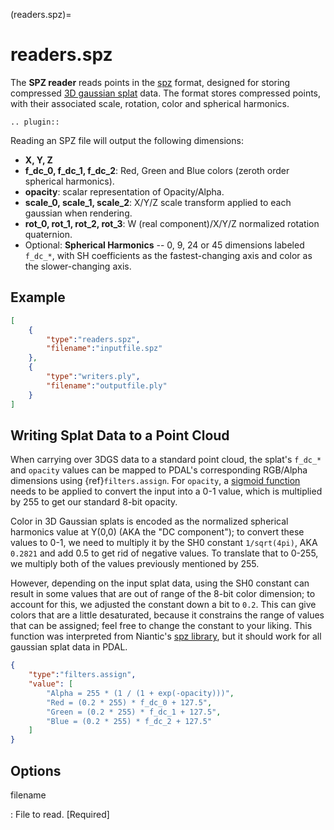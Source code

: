 (readers.spz)=

# readers.spz

The **SPZ reader** reads points in the [spz] format, designed for
storing compressed [3D gaussian splat] data. The format stores compressed
points, with their associated scale, rotation, color and spherical harmonics.

```{eval-rst}
.. plugin::
```

Reading an SPZ file will output the following dimensions:
- **X, Y, Z**
- **f_dc_0, f_dc_1, f_dc_2**: Red, Green and Blue colors (zeroth order spherical harmonics).
- **opacity**: scalar representation of Opacity/Alpha.
- **scale_0, scale_1, scale_2**: X/Y/Z scale transform applied to each gaussian when rendering.
- **rot_0, rot_1, rot_2, rot_3**: W (real component)/X/Y/Z normalized rotation quaternion.
- Optional: **Spherical Harmonics** -- 0, 9, 24 or 45 dimensions labeled `f_dc_*`, with SH
coefficients as the fastest-changing axis and color as the slower-changing axis.

## Example

```json
[
    {
        "type":"readers.spz",
        "filename":"inputfile.spz"
    },
    {
        "type":"writers.ply",
        "filename":"outputfile.ply"
    }
]
```

## Writing Splat Data to a Point Cloud

When carrying over 3DGS data to a standard point cloud, the splat's `f_dc_*` and `opacity` values can be
mapped to PDAL's corresponding RGB/Alpha dimensions using {ref}`filters.assign`. For `opacity`, a [sigmoid function]
needs to be applied to convert the input into a 0-1 value, which is multiplied by 255 to get our
standard 8-bit opacity. 

Color in 3D Gaussian splats is encoded as the normalized spherical harmonics value at Y(0,0) (AKA the "DC component"); 
to convert these values to 0-1, we need to multiply it by the SH0 constant `1/sqrt(4pi)`, AKA `0.2821` 
and add 0.5 to get rid of negative values. To translate that to 0-255, we multiply both of the values previously mentioned by 255.

However, depending on the input splat data, using the SH0 constant can result in some values that are out of range of 
the 8-bit color dimension; to account for this, we adjusted the constant down a bit to `0.2`. This can give colors 
that are a little desaturated, because it constrains the range of values that can be assigned; feel free to change the 
constant to your liking. This function was interpreted from Niantic's [spz library], but it should work for all 
gaussian splat data in PDAL.

```json
{
    "type":"filters.assign",
    "value": [
        "Alpha = 255 * (1 / (1 + exp(-opacity)))",
        "Red = (0.2 * 255) * f_dc_0 + 127.5",
        "Green = (0.2 * 255) * f_dc_1 + 127.5",
        "Blue = (0.2 * 255) * f_dc_2 + 127.5"
    ]
}
```

## Options

filename

: File to read. \[Required\]

```{include} reader_opts.md
```

[spz]: https://github.com/nianticlabs/spz
[3D gaussian splat]: https://en.wikipedia.org/wiki/Gaussian_splatting#3D_Gaussian_splatting
[sigmoid function]: https://en.wikipedia.org/wiki/Sigmoid_function
[spz library]: https://github.com/nianticlabs/spz/blob/bf305418722bb0663a3074f3828699df44b8c1d2/src/cc/load-spz.cc#L268
